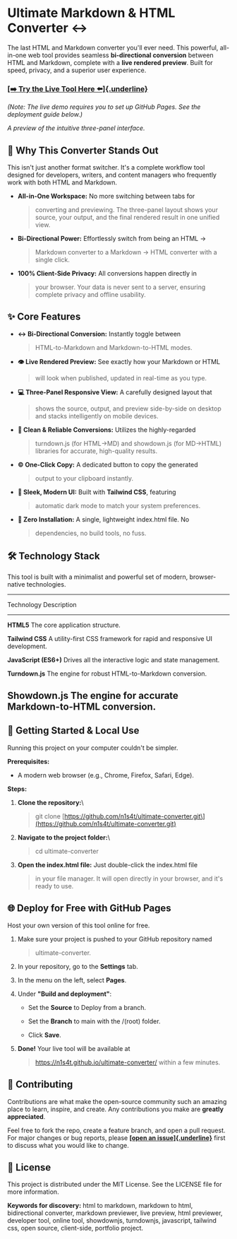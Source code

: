 # Ultimate Markdown & HTML Converter ↔️

The last HTML and Markdown converter you\'ll ever need. This powerful,
all-in-one web tool provides seamless **bi-directional conversion**
between HTML and Markdown, complete with a **live rendered preview**.
Built for speed, privacy, and a superior user experience.

### [**[➡️ Try the Live Tool Here ⬅️]{.underline}**](https://www.google.com/search?q=https://n1s4t.github.io/ultimate-converter/)

*(Note: The live demo requires you to set up GitHub Pages. See the
deployment guide below.)*

*A preview of the intuitive three-panel interface.*

## 🤔 Why This Converter Stands Out

This isn\'t just another format switcher. It\'s a complete workflow tool
designed for developers, writers, and content managers who frequently
work with both HTML and Markdown.

-   **All-in-One Workspace:** No more switching between tabs for
    > converting and previewing. The three-panel layout shows your
    > source, your output, and the final rendered result in one unified
    > view.

-   **Bi-Directional Power:** Effortlessly switch from being an HTML -\>
    > Markdown converter to a Markdown -\> HTML converter with a single
    > click.

-   **100% Client-Side Privacy:** All conversions happen directly in
    > your browser. Your data is never sent to a server, ensuring
    > complete privacy and offline usability.

## ✨ Core Features

-   **↔️ Bi-Directional Conversion:** Instantly toggle between
    > HTML-to-Markdown and Markdown-to-HTML modes.

-   **👁️ Live Rendered Preview:** See exactly how your Markdown or HTML
    > will look when published, updated in real-time as you type.

-   **💻 Three-Panel Responsive View:** A carefully designed layout that
    > shows the source, output, and preview side-by-side on desktop and
    > stacks intelligently on mobile devices.

-   **🧼 Clean & Reliable Conversions:** Utilizes the highly-regarded
    > turndown.js (for HTML-\>MD) and showdown.js (for MD-\>HTML)
    > libraries for accurate, high-quality results.

-   **©️ One-Click Copy:** A dedicated button to copy the generated
    > output to your clipboard instantly.

-   **🌙 Sleek, Modern UI:** Built with **Tailwind CSS**, featuring
    > automatic dark mode to match your system preferences.

-   **🚀 Zero Installation:** A single, lightweight index.html file. No
    > dependencies, no build tools, no fuss.

## 🛠️ Technology Stack

This tool is built with a minimalist and powerful set of modern,
browser-native technologies.

  -----------------------------------------------------------------------
  Technology                          Description
  ----------------------------------- -----------------------------------
  **HTML5**                           The core application structure.

  **Tailwind CSS**                    A utility-first CSS framework for
                                      rapid and responsive UI
                                      development.

  **JavaScript (ES6+)**               Drives all the interactive logic
                                      and state management.

  **Turndown.js**                     The engine for robust
                                      HTML-to-Markdown conversion.

  **Showdown.js**                     The engine for accurate
                                      Markdown-to-HTML conversion.
  -----------------------------------------------------------------------

## 🚀 Getting Started & Local Use

Running this project on your computer couldn\'t be simpler.

**Prerequisites:**

-   A modern web browser (e.g., Chrome, Firefox, Safari, Edge).

**Steps:**

1.  **Clone the repository:**\
    > git clone
    > \[https://github.com/n1s4t/ultimate-converter.git\](https://github.com/n1s4t/ultimate-converter.git)

2.  **Navigate to the project folder:**\
    > cd ultimate-converter

3.  **Open the index.html file:** Just double-click the index.html file
    > in your file manager. It will open directly in your browser, and
    > it\'s ready to use.

## 🌐 Deploy for Free with GitHub Pages

Host your own version of this tool online for free.

1.  Make sure your project is pushed to your GitHub repository named
    > ultimate-converter.

2.  In your repository, go to the **Settings** tab.

3.  In the menu on the left, select **Pages**.

4.  Under **\"Build and deployment\"**:

    -   Set the **Source** to Deploy from a branch.

    -   Set the **Branch** to main with the /(root) folder.

    -   Click **Save**.

5.  **Done!** Your live tool will be available at
    > https://n1s4t.github.io/ultimate-converter/ within a few minutes.

## 🤝 Contributing

Contributions are what make the open-source community such an amazing
place to learn, inspire, and create. Any contributions you make are
**greatly appreciated**.

Feel free to fork the repo, create a feature branch, and open a pull
request. For major changes or bug reports, please [**[open an
issue]{.underline}**](https://www.google.com/search?q=https://github.com/n1s4t/ultimate-converter/issues)
first to discuss what you would like to change.

## 📜 License

This project is distributed under the MIT License. See the LICENSE file
for more information.

**Keywords for discovery:** html to markdown, markdown to html,
bidirectional converter, markdown previewer, live preview, html
previewer, developer tool, online tool, showdownjs, turndownjs,
javascript, tailwind css, open source, client-side, portfolio project.
